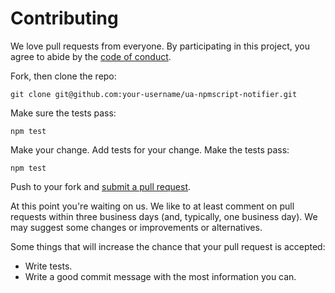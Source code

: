 # Contributing

We love pull requests from everyone. By participating in this project, you
agree to abide by the [code of conduct](CODE_OF_CONDUCT.md).

Fork, then clone the repo:

`git clone git@github.com:your-username/ua-npmscript-notifier.git`

Make sure the tests pass:

`npm test`

Make your change. Add tests for your change. Make the tests pass:

`npm test`

Push to your fork and [submit a pull request][pr].

[pr]: https://github.com/iGitScor/ua-npmscript-notifier/compare/

At this point you're waiting on us. We like to at least comment on pull requests
within three business days (and, typically, one business day). We may suggest
some changes or improvements or alternatives.

Some things that will increase the chance that your pull request is accepted:

* Write tests.
* Write a good commit message with the most information you can.
